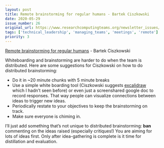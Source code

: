 ```yaml
---
layout: post
title: Remote brainstorming for regular humans - Bartek Ciszkowski
date: 2020-05-29
issue_number: 26
original_url: https://www.researchcomputingteams.org/newsletter_issues/0026
tags: ['technical_leadership', 'managing_teams', 'meetings', 'remote']
priority: 3
---
```


<!-- markdownlint-disable MD033 -->
<!-- markdownlint-disable MD041 -->
<!-- markdownlint-disable MD049 -->

[Remote brainstorming for regular humans](https://bartekci.substack.com/p/remote-brainstorming-for-regular) - Bartek Ciszkowski

Whiteboarding and brainstorming are harder to do when the team is distributed.  Here are some suggestions for Ciszkowski on how to do distributed brainstorming:

* Do it in ~20 minute chunks with 5 minute breaks
* Use a simple white boarding tool (Ciszkowski suggests [excalidraw](https://excalidraw.com) which I hadn’t seen before) or even just a screenshared google doc to record responses.  That way people can visualize connections between ideas to trigger new ideas.
* Periodically restate to your objectives to keep the brainstorming on track.
* Make sure everyone is chiming in.

I’ll just add something that’s not unique to distributed brainstorming: **ban** commenting on the ideas raised (especially critiques!)  You are aiming for lots of ideas first.  Only after idea-gathering is complete is it time for distillation and evaluation.
